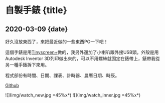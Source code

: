 # 自製手錶 {title}
## 2020-03-09 {date}

好久沒放東西了，來把最近做的一些東西PO一下吧！

這個手錶是用[Tinyscreen+](https://tinycircuits.com/products/tinyscreenplus)做的，我另外還加了小喇叭跟外接USB頭。外殼是用Autodesk Inventor 3D列印做出來的，可以不用螺絲就固定在錶帶上，錶帶我從另一種手錶拆下來用。

程式部份有時間、日期、課表、計時器、農曆日期、時辰。

[Github](https://github.com/Rio6/Watch)

![](img/watch_new.jpg =45%x*)
![](img/watch_inner.jpg =45%x*)
